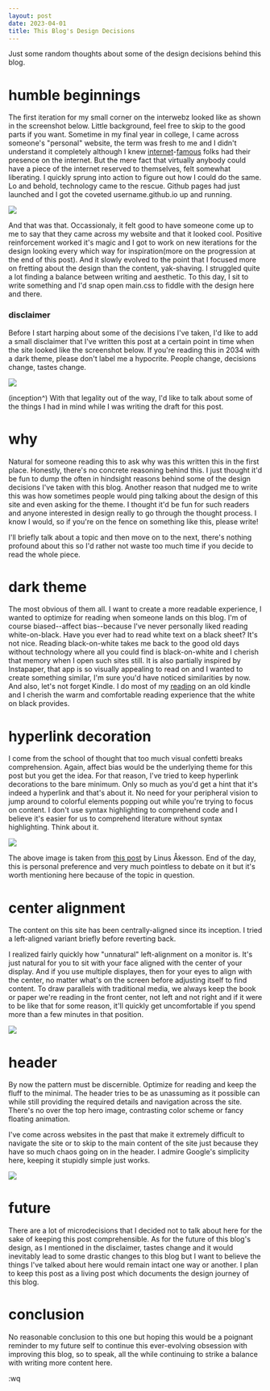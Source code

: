 ```yaml
---
layout: post
date: 2023-04-01
title: This Blog's Design Decisions
---
```


Just some random thoughts about some of the design decisions behind this blog.

# humble beginnings
The first iteration for my small corner on the interwebz looked like as shown in the screenshot below. Little background, feel free to skip to the good parts if you want. Sometime in my final year in college, I came across someone's "personal" website, the term was fresh to me and I didn't understand it completely although I knew [internet](http://erikdemaine.org/)-[famous](http://www.paulgraham.com/) folks had their presence on the internet. But the mere fact that virtually anybody could have a piece of the internet reserved to themselves, felt somewhat liberating. I quickly sprung into action to figure out how I could do the same. Lo and behold, technology came to  the rescue. Github pages had just launched and I got the coveted username.github.io up and running.

<img src="./../../static/img/posts/design-decisions/humble.png"/>

And that was that. Occassionaly, it felt good to have someone come up to me to say that they came across my website and that it looked cool. Positive reinforcement worked it's magic and I got to work on new iterations for the design looking every which way for inspiration(more on the progression at the end of this post). And it slowly evolved to the point that I focused more on fretting about the design than the content, yak-shaving. I struggled quite a lot finding a balance between writing and aesthetic. To this day, I sit to write something and I'd snap open main.css to fiddle with the design here and there.


### disclaimer
Before I start harping about some of the decisions I've taken, I'd like to add a small disclaimer that I've written this post at a certain point in time when the site looked like the screenshot below. If you're reading this in 2034 with a dark theme, please don't label me a hypocrite. People change, decisions change, tastes change.

<img src="./../../static/img/posts/design-decisions/home.png"/>

(inception^) With that legality out of the way, I'd like to talk about some of the things I had in mind while I was writing the draft for this post.

# why
Natural for someone reading this to ask why was this written this in the first place. Honestly, there's no concrete reasoning behind this. I just thought it'd be fun to dump the often in hindsight reasons behind some of the design decisions I've taken with this blog. Another reason that nudged me to write this was how sometimes people would ping talking about the design of this site and even asking for the theme. I thought it'd be fun for such readers and anyone interested in design really to go through the thought process. I know I would, so if you're on the fence on something like this, please write!

I'll briefly talk about a topic and then move on to the next, there's nothing profound about this so I'd rather not waste too much time if you decide to read the whole piece.

# dark theme
The most obvious of them all. I want to create a more readable experience, I wanted to optimize for reading when someone lands on this blog. I'm of course biased--affect bias--because I've never personally liked reading white-on-black. Have you ever had to read white text on a black sheet? It's not nice. Reading black-on-white takes me back to the good old days without technology where all you could find is black-on-white and I cherish that memory when I open such sites still. It is also partially inspired by Instapaper, that app is so visually appealing to read on and I wanted to create something similar, I'm sure you'd have noticed similarities by now. And also, let's not forget Kindle. I do most of my [reading](/books/) on an old kindle and I cherish the warm and comfortable reading experience that the white on black provides.

# hyperlink decoration
I come from the school of thought that too much visual confetti breaks comprehension. Again, affect bias would be the underlying theme for this post but you get the idea. For that reason, I've tried to keep hyperlink decorations to the bare minimum. Only so much as you'd get a hint that it's indeed a hyperlink and that's about it. No need for your peripheral vision to jump around to colorful elements popping out while you're trying to focus on content. I don't use syntax highlighting to comprehend code and I believe it's easier for us to comprehend literature without syntax highlighting. Think about it.

<img src="./../../static/img/posts/design-decisions/para.png"/>

The above image is taken from [this post](https://www.linusakesson.net/programming/syntaxhighlighting/) by Linus Åkesson. End of the day, this is personal preference and very much pointless to debate on it but it's worth mentioning here because of the topic in question.

# center alignment
The content on this site has been centrally-aligned since its inception. I tried a left-aligned variant briefly before reverting back.

I realized fairly quickly how "unnatural" left-alignment on a monitor is. It's just natural for you to sit with your face aligned with the center of your display. And if you use multiple displayes, then for your eyes to align with the center, no matter what's on the screen before adjusting itself to find content. To draw parallels with traditional media, we always keep the book or paper we're reading in the front center, not left and not right and if it were to be like that for some reason, it'll quickly get uncomfortable if you spend more than a few minutes in that position.

<img src="./../../static/img/posts/design-decisions/left.png"/>


# header
By now the pattern must be discernible. Optimize for reading and keep the fluff to the minimal. The header tries to be as unassuming as it possible can while still providing the required details and navigation across the site. There's no over the top hero image, contrasting color scheme or fancy floating animation.

I've come across websites in the past that make it extremely difficult to navigate the site or to skip to the main content of the site just because they have so much chaos going on in the header. I admire Google's simplicity here, keeping it stupidly simple just works.

<img src="./../../static/img/posts/design-decisions/blog_history.gif"/>

# future
There are a lot of microdecisions that I decided not to talk about here for the sake of keeping this post comprehensible. As for the future of this blog's design, as I mentioned in the disclaimer, tastes change and it would inevitably lead to some drastic changes to this blog but I want to believe the things I've talked about here would remain intact one way or another.
I plan to keep this post as a living post which documents the design journey of this blog.

# conclusion
No reasonable conclusion to this one but hoping this would be a poignant reminder to my future self to continue this ever-evolving obsession with improving this blog, so to speak, all the while continuing to strike a balance with writing more content here.

:wq
